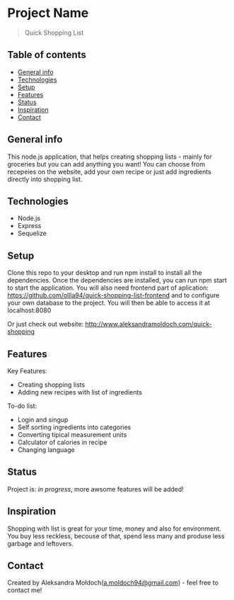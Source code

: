 # Project Name
> Quick Shopping List

## Table of contents
* [General info](#general-info)
* [Technologies](#technologies)
* [Setup](#setup)
* [Features](#features)
* [Status](#status)
* [Inspiration](#inspiration)
* [Contact](#contact)

## General info
This node.js application, that helps creating shopping lists - mainly for groceries but you can add anything you want!
You can choose from recepeies on the website, add your own recipe or just add ingredients directly into shopping list.

## Technologies
* Node.js
* Express
* Sequelize

## Setup
Clone this repo to your desktop and run npm install to install all the dependencies.
Once the dependencies are installed, you can run npm start to start the application.
You will also need frontend part of aplication: https://github.com/ollla94/quick-shopping-list-frontend and to configure your own database to the project.
You will then be able to access it at localhost:8080

Or just check out website: http://www.aleksandramoldoch.com/quick-shopping

## Features
Key Features:
* Creating shopping lists
* Adding new recipes with list of ingredients

To-do list:
* Login and singup
* Self sorting ingredients into categories
* Converting tipical measurement units
* Calculator of calories in recipe
* Changing language

## Status
Project is: _in progress_, more awsome features will be added!

## Inspiration
Shopping with list is great for your time, money and also for environment.
You buy less reckless, becouse of that, spend less many and produse less garbage and leftovers.

## Contact
Created by Aleksandra Mołdoch(a.moldoch94@gmail.com) - feel free to contact me!
